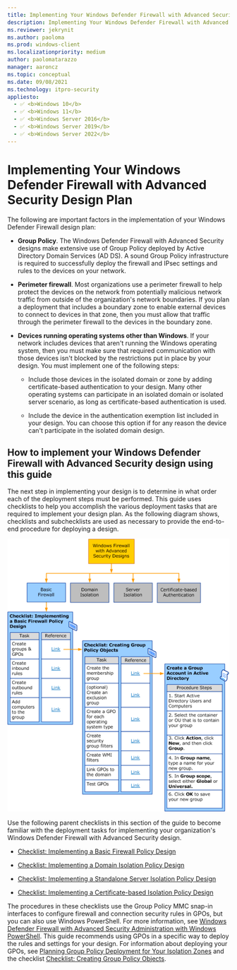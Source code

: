 ```yaml
---
title: Implementing Your Windows Defender Firewall with Advanced Security Design Plan (Windows)
description: Implementing Your Windows Defender Firewall with Advanced Security Design Plan
ms.reviewer: jekrynit
ms.author: paoloma
ms.prod: windows-client
ms.localizationpriority: medium
author: paolomatarazzo
manager: aaroncz
ms.topic: conceptual
ms.date: 09/08/2021
ms.technology: itpro-security
appliesto: 
  - ✅ <b>Windows 10</b>
  - ✅ <b>Windows 11</b>
  - ✅ <b>Windows Server 2016</b>
  - ✅ <b>Windows Server 2019</b>
  - ✅ <b>Windows Server 2022</b>
---
```


# Implementing Your Windows Defender Firewall with Advanced Security Design Plan


The following are important factors in the implementation of your Windows Defender Firewall design plan:

-   **Group Policy**. The Windows Defender Firewall with Advanced Security designs make extensive use of Group Policy deployed by Active Directory Domain Services (AD DS). A sound Group Policy infrastructure is required to successfully deploy the firewall and IPsec settings and rules to the devices on your network.

-   **Perimeter firewall**. Most organizations use a perimeter firewall to help protect the devices on the network from potentially malicious network traffic from outside of the organization's network boundaries. If you plan a deployment that includes a boundary zone to enable external devices to connect to devices in that zone, then you must allow that traffic through the perimeter firewall to the devices in the boundary zone.

-   **Devices running operating systems other than Windows**. If your network includes devices that aren't running the Windows operating system, then you must make sure that required communication with those devices isn't blocked by the restrictions put in place by your design. You must implement one of the following steps:

    -   Include those devices in the isolated domain or zone by adding certificate-based authentication to your design. Many other operating systems can participate in an isolated domain or isolated server scenario, as long as certificate-based authentication is used.

    -   Include the device in the authentication exemption list included in your design. You can choose this option if for any reason the device can't participate in the isolated domain design.

## How to implement your Windows Defender Firewall with Advanced Security design using this guide


The next step in implementing your design is to determine in what order each of the deployment steps must be performed. This guide uses checklists to help you accomplish the various deployment tasks that are required to implement your design plan. As the following diagram shows, checklists and subchecklists are used as necessary to provide the end-to-end procedure for deploying a design.

![wfas implementation.](images/wfas-implement.gif)

Use the following parent checklists in this section of the guide to become familiar with the deployment tasks for implementing your organization's Windows Defender Firewall with Advanced Security design.

-   [Checklist: Implementing a Basic Firewall Policy Design](checklist-implementing-a-basic-firewall-policy-design.md)

-   [Checklist: Implementing a Domain Isolation Policy Design](checklist-implementing-a-domain-isolation-policy-design.md)

-   [Checklist: Implementing a Standalone Server Isolation Policy Design](checklist-implementing-a-standalone-server-isolation-policy-design.md)

-   [Checklist: Implementing a Certificate-based Isolation Policy Design](checklist-implementing-a-certificate-based-isolation-policy-design.md)

The procedures in these checklists use the Group Policy MMC snap-in interfaces to configure firewall and connection security rules in GPOs, but you can also use Windows PowerShell. For more information, see [Windows Defender Firewall with Advanced Security Administration with Windows PowerShell](windows-firewall-with-advanced-security-administration-with-windows-powershell.md). This guide recommends using GPOs in a specific way to deploy the rules and settings for your design. For information about deploying your GPOs, see [Planning Group Policy Deployment for Your Isolation Zones](planning-group-policy-deployment-for-your-isolation-zones.md) and the checklist [Checklist: Creating Group Policy Objects](checklist-creating-group-policy-objects.md).
